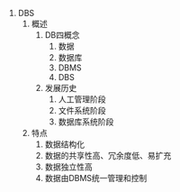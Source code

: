 1. DBS
   1. 概述
      1. DB四概念
         1. 数据
         2. 数据库
         3. DBMS
         4. DBS
      2. 发展历史
         1. 人工管理阶段
         2. 文件系统阶段
         3. 数据库系统阶段
   2. 特点
         1. 数据结构化
         2. 数据的共享性高、冗余度低、易扩充
         3. 数据独立性高
         4. 数据由DBMS统一管理和控制
